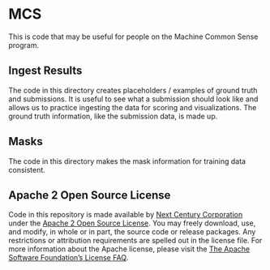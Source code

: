 # MCS

This is code that may be useful for people on the Machine Common Sense
program.

## Ingest Results

The code in this directory creates placeholders / examples of ground
truth and submissions.  It is useful to see what a submission should
look like and allows us to practice ingesting the data for scoring and
visualizations.  The ground truth information, like the submission
data, is made up.

## Masks

The code in this directory makes the mask information for training
data consistent.


## Apache 2 Open Source License

Code in this repository is made available by [Next Century
Corporation][1] under the [Apache 2 Open Source License][2].  You may
freely download, use, and modify, in whole or in part, the source code
or release packages. Any restrictions or attribution requirements are
spelled out in the license file.  For more information about the
Apache license, please visit the [The Apache Software Foundation’s
License FAQ][3].

[1]: http://www.nextcentury.com
[2]: http://www.apache.org/licenses/LICENSE-2.0.txt
[3]: http://www.apache.org/foundation/license-faq.html
